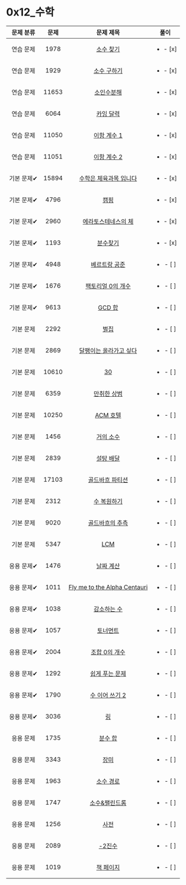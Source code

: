 # 0x12_수학
| 문제 분류 | 문제 | 문제 제목 | 풀이 |
| :--: | :--: | :--: | :--: |
| 연습 문제 | 1978 | [소수 찾기](https://www.acmicpc.net/problem/1978) | <ul><li>- [x] </li></ul> |
| 연습 문제 | 1929 | [소수 구하기](https://www.acmicpc.net/problem/1929) | <ul><li>- [x] </li></ul> |
| 연습 문제 | 11653 | [소인수분해](https://www.acmicpc.net/problem/11653) | <ul><li>- [x] </li></ul> |
| 연습 문제 | 6064 | [카잉 달력](https://www.acmicpc.net/problem/6064) | <ul><li>- [x] </li></ul> |
| 연습 문제 | 11050 | [이항 계수 1](https://www.acmicpc.net/problem/11050) | <ul><li>- [x] </li></ul> |
| 연습 문제 | 11051 | [이항 계수 2](https://www.acmicpc.net/problem/11051) | <ul><li>- [x] </li></ul> |
| 기본 문제✔ | 15894 | [수학은 체육과목 입니다](https://www.acmicpc.net/problem/15894) | <ul><li>- [x] </li></ul> |
| 기본 문제✔ | 4796 | [캠핑](https://www.acmicpc.net/problem/4796) | <ul><li>- [x] </li></ul> |
| 기본 문제✔ | 2960 | [에라토스테네스의 체](https://www.acmicpc.net/problem/2960) | <ul><li>- [x] </li></ul> |
| 기본 문제✔ | 1193 | [분수찾기](https://www.acmicpc.net/problem/1193) | <ul><li>- [x] </li></ul> |
| 기본 문제✔ | 4948 | [베르트랑 공준](https://www.acmicpc.net/problem/4948) | <ul><li>- [ ] </li></ul> |
| 기본 문제✔ | 1676 | [팩토리얼 0의 개수](https://www.acmicpc.net/problem/1676) | <ul><li>- [ ] </li></ul> |
| 기본 문제✔ | 9613 | [GCD 합](https://www.acmicpc.net/problem/9613) | <ul><li>- [ ] </li></ul> |
| 기본 문제 | 2292 | [벌집](https://www.acmicpc.net/problem/2292) | <ul><li>- [ ] </li></ul> |
| 기본 문제 | 2869 | [달팽이는 올라가고 싶다](https://www.acmicpc.net/problem/2869) | <ul><li>- [ ] </li></ul> |
| 기본 문제 | 10610 | [30](https://www.acmicpc.net/problem/10610) | <ul><li>- [ ] </li></ul> |
| 기본 문제 | 6359 | [만취한 상범](https://www.acmicpc.net/problem/6359) | <ul><li>- [ ] </li></ul> |
| 기본 문제 | 10250 | [ACM 호텔](https://www.acmicpc.net/problem/10250) | <ul><li>- [ ] </li></ul> |
| 기본 문제 | 1456 | [거의 소수](https://www.acmicpc.net/problem/1456) | <ul><li>- [ ] </li></ul> |
| 기본 문제 | 2839 | [설탕 배달](https://www.acmicpc.net/problem/2839) | <ul><li>- [ ] </li></ul> |
| 기본 문제 | 17103 | [골드바흐 파티션](https://www.acmicpc.net/problem/17103) | <ul><li>- [ ] </li></ul> |
| 기본 문제 | 2312 | [수 복원하기](https://www.acmicpc.net/problem/2312) | <ul><li>- [ ] </li></ul> |
| 기본 문제 | 9020 | [골드바흐의 추측](https://www.acmicpc.net/problem/9020) | <ul><li>- [ ] </li></ul> |
| 기본 문제 | 5347 | [LCM](https://www.acmicpc.net/problem/5347) | <ul><li>- [ ] </li></ul> |
| 응용 문제✔ | 1476 | [날짜 계산](https://www.acmicpc.net/problem/1476) | <ul><li>- [ ] </li></ul> |
| 응용 문제✔ | 1011 | [Fly me to the Alpha Centauri](https://www.acmicpc.net/problem/1011) | <ul><li>- [ ] </li></ul> |
| 응용 문제✔ | 1038 | [감소하는 수](https://www.acmicpc.net/problem/1038) | <ul><li>- [ ] </li></ul> |
| 응용 문제✔ | 1057 | [토너먼트](https://www.acmicpc.net/problem/1057) | <ul><li>- [ ] </li></ul> |
| 응용 문제✔ | 2004 | [조합 0의 개수](https://www.acmicpc.net/problem/2004) | <ul><li>- [ ] </li></ul> |
| 응용 문제✔ | 1292 | [쉽게 푸는 문제](https://www.acmicpc.net/problem/1292) | <ul><li>- [ ] </li></ul> |
| 응용 문제✔ | 1790 | [수 이어 쓰기 2](https://www.acmicpc.net/problem/1790) | <ul><li>- [ ] </li></ul> |
| 응용 문제✔ | 3036 | [링](https://www.acmicpc.net/problem/3036) | <ul><li>- [ ] </li></ul> |
| 응용 문제 | 1735 | [분수 합](https://www.acmicpc.net/problem/1735) | <ul><li>- [ ] </li></ul> |
| 응용 문제 | 3343 | [장미](https://www.acmicpc.net/problem/3343) | <ul><li>- [ ] </li></ul> |
| 응용 문제 | 1963 | [소수 경로](https://www.acmicpc.net/problem/1963) | <ul><li>- [ ] </li></ul> |
| 응용 문제 | 1747 | [소수&amp;팰린드롬](https://www.acmicpc.net/problem/1747) | <ul><li>- [ ] </li></ul> |
| 응용 문제 | 1256 | [사전](https://www.acmicpc.net/problem/1256) | <ul><li>- [ ] </li></ul> |
| 응용 문제 | 2089 | [-2진수](https://www.acmicpc.net/problem/2089) | <ul><li>- [ ] </li></ul> |
| 응용 문제 | 1019 | [책 페이지](https://www.acmicpc.net/problem/1019) | <ul><li>- [ ] </li></ul> |

